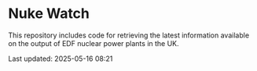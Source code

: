 # Nuke Watch

This repository includes code for retrieving the latest information available on the output of EDF nuclear power plants in the UK.

Last updated: 2025-05-16 08:21